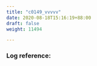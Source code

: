 ```yaml
---
title: "c0149_vvvvv"
date: 2020-08-18T15:16:19+88:00
draft: false
weight: 11494

---
```


### Log reference: <no value>

```
